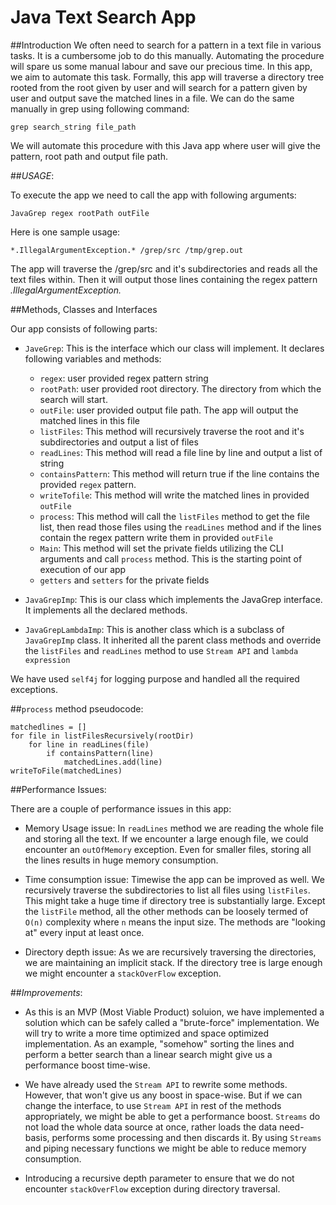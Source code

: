  # Java Text Search App
 
 ##Introduction
 We often need to search for a pattern in a text file in various tasks. It is a cumbersome job to do this manually. 
 Automating the procedure will spare us some manual labour and save our precious time. In this app,
 we aim to automate this task. Formally, this app will traverse a directory tree rooted from the root given 
 by user and will search for a pattern given by user and output save the matched lines in a file. We can do 
 the same manually in grep using following command:
 ````
 grep search_string file_path
 ````
We will automate this procedure with this Java app where user will give the pattern, root path and output file path.

##*USAGE*:

To execute the app we need to call the app with following arguments:

````
JavaGrep regex rootPath outFile
````

Here is one sample usage:

````
*.IllegalArgumentException.* /grep/src /tmp/grep.out 
````

The app will traverse the /grep/src and it's subdirectories and reads all the text files within.
Then it will output those lines containing the regex pattern *.IllegalArgumentException.*

##Methods, Classes and Interfaces

Our app consists of following parts:

 * `JaveGrep`: This is the interface which our class will implement. It declares
 following variables and methods:
     * `regex`: user provided regex pattern string
     * `rootPath`: user provided root directory. The directory from which the search will start.
     * `outFile`: user provided output file path. The app will output the matched lines in this 
     file
     * `listFiles`: This method will recursively traverse the root and it's subdirectories and 
     output a list of files
     * `readLines`: This method will read a file line by line and output a list of string
     * `containsPattern`: This method will return true if the line contains the provided
     `regex` pattern.
     * `writeTofile`: This method will write the matched lines in provided `outFile`
     * `process`: This method will call the `listFiles` method to get the file list, then read those
     files using the `readLines` method and if the lines contain the regex pattern write them 
     in provided `outFile`
     * `Main`: This method will set the private fields utilizing the CLI arguments and call
     `process` method. This is the starting point of execution of our app
     * `getters` and `setters` for the private fields
 
 * `JavaGrepImp`: This is our class which implements the JavaGrep interface. It implements all
 the declared methods.
 
 * `JavaGrepLambdaImp`: This is another class which is a subclass of `JavaGrepImp` class. It
 inherited all the parent class methods and override the `listFiles` and `readLines` method to
 use `Stream API` and `lambda expression` 
      
We have used `self4j` for logging purpose and handled all the required exceptions.

##`process` method pseudocode:
````
matchedlines = []
for file in listFilesRecursively(rootDir)
    for line in readLines(file)
        if containsPattern(line)
            matchedLines.add(line)
writeToFile(matchedLines)                
````

##Performance Issues:

There are a couple of performance issues in this app:

* Memory Usage issue: In `readLines` method we are reading the whole file and storing all the
text. If we encounter a large enough file, we could encounter an `outOfMemory` exception.
Even for smaller files, storing all the lines results in huge memory consumption.

* Time consumption issue: Timewise the app can be improved as well. We recursively traverse 
the subdirectories to list all files using `listFiles`. This might take a huge time if 
directory tree is substantially large. Except the `listFile` method, all the other methods
can be loosely termed of `O(n)` complexity where `n` means the input size. The methods are 
"looking at" every input at least once.

* Directory depth issue: As we are recursively traversing the directories, we are maintaining
an implicit stack. If the directory tree is large enough we might encounter a `stackOverFlow`
exception.

##*Improvements*:

* As this is an MVP (Most Viable Product) soluion, we have implemented a solution which can be
safely called a "brute-force" implementation. We will try to write a more time optimized and
space optimized implementation.  As an example, "somehow" sorting the lines and perform a 
better search than a linear search might give us a performance boost time-wise.

* We have already used the `Stream API` to rewrite some methods. However, that won't give us
any boost in space-wise. But if we can change the interface, to use `Stream API` in rest of 
the methods appropriately, we might be able to get a performance boost. `Streams` do not load
the whole data source at once, rather loads the data need-basis, performs some processing
and then discards it. By using `Streams` and piping necessary functions we might be able to
reduce memory consumption.

* Introducing a recursive depth parameter to ensure that we do not encounter `stackOverFlow`
exception during directory traversal. 

